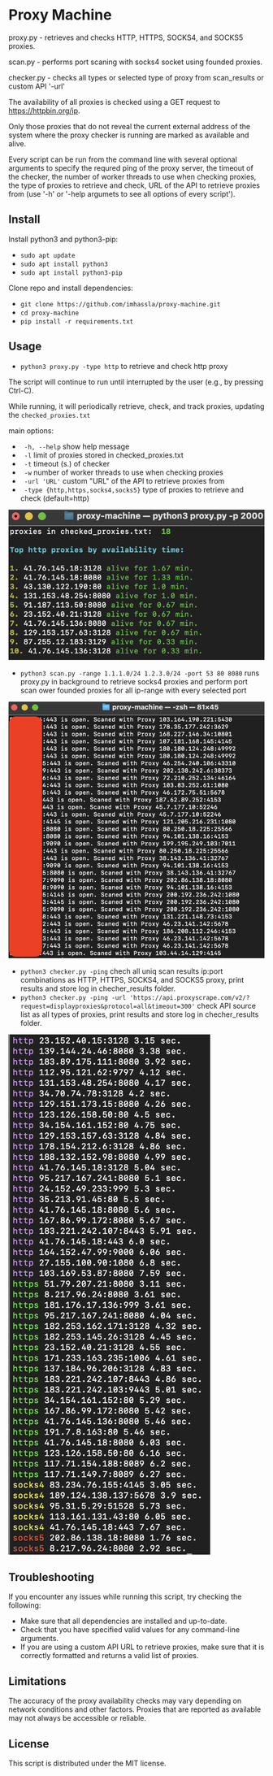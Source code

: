# Proxy Machine

proxy.py - retrieves and checks HTTP, HTTPS, SOCKS4, and SOCKS5 proxies.

scan.py - performs port scaning with socks4 socket using founded proxies.

checker.py - checks all types or selected type of proxy from scan_results or custom API '-url'


The availability of all proxies is checked using a GET request to https://httpbin.org/ip. 

Only those proxies that do not reveal the current external address of the system where the proxy checker is running are marked as available and alive.

Every script can be run from the command line with several optional arguments to specify the requred ping of the proxy server, the timeout of the checker, the number of worker threads to use when checking proxies, the type of proxies to retrieve and check, URL of the API to retrieve proxies from (use '-h' or '-help argumets to see all options of every script').

## Install
Install python3 and python3-pip:
- `sudo apt update`
- `sudo apt install python3`
- `sudo apt install python3-pip`
  
Clone repo and install dependencies:
- `git clone https://github.com/imhassla/proxy-machine.git`
- `cd proxy-machine`
- `pip install -r requirements.txt`

## Usage
- `python3 proxy.py -type http` to retrieve and check http proxy

The script will continue to run until interrupted by the user (e.g., by pressing Ctrl-C). 

While running, it will periodically retrieve, check, and track proxies, updating the `checked_proxies.txt` 

main options:
- `  -h, --help `           show help message 
- `  -l `                   limit of proxies stored in checked_proxies.txt                       
- `  -t `                   timeout (s.) of checker  
- `  -w `                   number of worker threads to use when checking proxies                  
- `  -url 'URL' `           custom "URL" of the API to retrieve proxies from
- ` -type {http,https,socks4,socks5}`
type of proxies to retrieve and check (default=http)  

![alt text](https://github.com/imhassla/proxy-machine/blob/main/img/demo_machine.png)

- `python3 scan.py -range 1.1.1.0/24 1.2.3.0/24 -port 53 80 8080` runs proxy.py in background to retrieve socks4 proxies and perform port scan ower founded proxies for all ip-range with every selected port

![alt text](https://github.com/imhassla/proxy-machine/blob/main/img/demo_scan.png)

- `python3 checker.py -ping` chech all uniq scan results ip:port combinations as HTTP, HTTPS, SOCKS4, and SOCKS5 proxy, print results and store log in checher_results folder.
- `python3 checker.py -ping -url 'https://api.proxyscrape.com/v2/?request=displayproxies&protocol=all&timeout=300'` check API source list as all types of proxies, print results and store log in checher_results folder.

![alt text](https://github.com/imhassla/proxy-machine/blob/main/img/demo_checker.png)

## Troubleshooting

If you encounter any issues while running this script, try checking the following:

- Make sure that all dependencies are installed and up-to-date.
- Check that you have specified valid values for any command-line arguments.
- If you are using a custom API URL to retrieve proxies, make sure that it is correctly formatted and returns a valid list of proxies.

## Limitations

The accuracy of the proxy availability checks may vary depending on network conditions and other factors. Proxies that are reported as available may not always be accessible or reliable.

## License

This script is distributed under the MIT license. 
